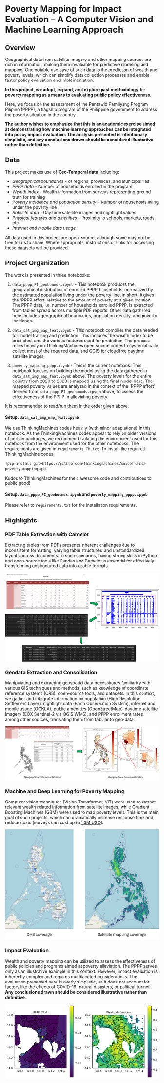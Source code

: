 # Poverty Mapping for Impact Evaluation &ndash; A Computer Vision and Machine Learning Approach

## Overview
Geographical data from satellite imagery and other mapping sources are rich in information, making them invaluable for predictive modeling and mapping. One notable use case of such data is the prediction of wealth and poverty levels, which can simplify data collection processes and enable faster policy evaluation and implementation.

__In this project, we adopt, expand, and explore past methodology for poverty mapping as a means to evaluating public policy effectiveness__.

Here, we focus on the assessment of the Pantawid Pamilyang Program Pilipino (PPPP), a flagship program of the Philippine government to address the poverty situation in the country.

__The author wishes to emphasize that this is an academic exercise aimed at demonstrating how machine learning approaches can be integrated into policy impact evaluation. The analysis presented is intentionally simplistic, and any conclusions drawn should be considered illustrative rather than definitive.__

## Data
This project makes use of __Geo-Temporal data__ including:
- _Geographical boundaries_ - of regions, provinces, and municipalities
- _PPPP data_ - Number of households enrolled in the program
- _Wealth index_ - Wealth information from surveys representing ground truth for training
- _Poverty incidence and population density_ - Number of households living under the poverty line
- _Satellite data_ - Day time satellite images and nightlight values
- _Physical features and amenities_ - Proximity to schools, markets, roads, etc
- _Internet and mobile data usage_
    
All data used in this project are open-source, although some may not be free for us to share. Where appropriate, instructions or links for accessing these datasets will be provided.

## Project Organization
The work is presented in three notebooks:

1. `data_pppp_PI_geobounds.ipynb` - This notebook produces the geographical distribution of enrolled PPPP households, normalized by the estimated population living under the poverty line. In short, it gives the 'PPPP effort' relative to the amount of poverty at a given location. The PPPP data, i.e. number of households enrolled PPPP, is extracted from tables spread across multiple PDF reports. Other data gathered here includes geographical boundaries, population density, and poverty incidence.

2. `data_sat_img_map_feat.ipynb` - This notebook compiles the data needed for model training and prediction. This includes the wealth index to be predicted, and the various features used for prediction. The process relies heavily on ThinkingMachines open source codes to systematically collect most of the required data, and QGIS for cloudfree daytime satellite images.

3. `poverty_mapping_pppp.ipynb` - This is the current notebook. This notebook focuses on building the model using the data gathered in `data_sat_img_map_feat.ipynb` above. The poverty levels for the entire country from 2020 to 2023 is mapped using the final model here. The mapped poverty values are analysed in the context of the 'PPPP effort' derived from `data_pppp_PI_geobounds.ipynb` above, to assess the effectiveness of the PPPP in alleviating poverty.

It is recommended to read/run them in the order given above.

#### Setup: `data_sat_img_map_feat.ipynb`

We use ThinkingMachines codes heavily (with minor adaptations) in this notebook. As the ThinkingMachines codes appear to rely on older versions of certain packages, we recommend isolating the environment used for this notebook from the environment used for the other notebooks. The requirements are given in `requirements_TM.txt`. To install the required ThinkingMachine codes:

`!pip install git+https://github.com/thinkingmachines/unicef-ai4d-poverty-mapping.git`

Kudos to ThinkingMachines for their awesome code and contributions to public good!

#### Setup: `data_pppp_PI_geobounds.ipynb` and `poverty_mapping_pppp.ipynb`

Please refer to `requirements.txt` for the installation requirements.

## Highlights

### PDF Table Extraction with Camelot
Extracting tables from PDFs presents inherent challenges due to inconsistent formatting, varying table structures, and unstandardized layouts across documents. In such scenarios, having strong skills in Python and open-source tools like Pandas and Camelot is essential for effectively transforming unstructured data into usable formats.

![PDF Table Extraction](assets/pdf_table_illustration.png)

### Geodata Extraction and Consolidation
Manipulating and extracting geospatial data necessitates familiarity with various GIS techniques and methods, such as knowledge of coordinate reference systems (CRS), open-source tools, and datasets. In this context, we gather and integrate information on population (High Resolution Settlement Layer), nightlight data (Earth Observation System), internet and mobile usage (OOKLA), public amenities (OpenStreetMap), daytime satellite imagery (EOX Sentinel-2 via QGIS WMS), and PPPP enrollment rates, among other sources, translating them from tabular to geo-data.

![Geodata consolidation and visualization](assets/geoata_consolidation_visualization.png)

### Machine and Deep Learning for Poverty Mapping
Computer vision techniques (Vision Transformer, ViT) were used to extract relevant wealth related information from satellite images, while Gradient Boosting Machines (GBM) were used to map poverty levels. This is the main goal of such projects, which can dramatically increase response time and reduce costs (surveys can cost up to [1.5M USD](https://aiforsocialgood.github.io/icml2019/accepted/track1/pdfs/7_aisg_icml2019.pdf)).

![Poverty Mapping Coverage Comparison](assets/poverty_mapping_illustration.png)

### Impact Evaluation
Wealth and poverty mapping can be utilized to assess the effectiveness of public policies and programs aimed at poverty alleviation. The PPPP serves only as an illustrative example in this context. However, impact evaluation is inherently complex and requires multifaceted considerations. The evaluation presented here is overly simplistic, as it does not account for factors like the effects of COVID-19, natural disasters, or political turmoil. __Any conclusions drawn should be considered illustrative rather than definitive__.

![Impact Evaluation of PPPP](assets/pppp_to_wealth.png)